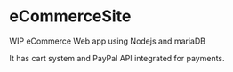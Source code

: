 # eCommerceSite
WIP eCommerce Web app using Nodejs and mariaDB

It has cart system and PayPal API integrated for payments.
